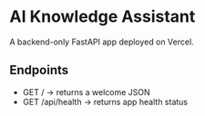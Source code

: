 # AI Knowledge Assistant

A backend-only FastAPI app deployed on Vercel.

## Endpoints
- GET / -> returns a welcome JSON
- GET /api/health -> returns app health status
